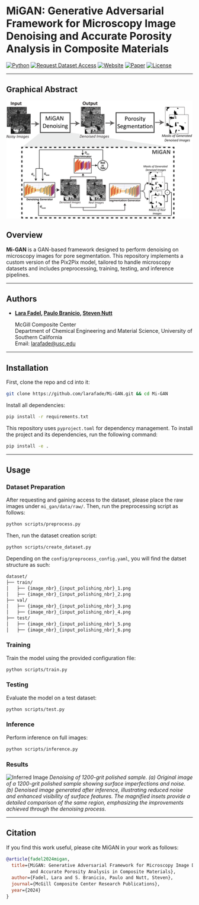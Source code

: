 # MiGAN: Generative Adversarial Framework for Microscopy Image Denoising and Accurate Porosity Analysis in Composite Materials
[![Python](https://img.shields.io/badge/python-3.10-blue?style=for-the-badge)](https://docs.python.org/3/whatsnew/3.10.html)
[![Request Dataset Access](https://img.shields.io/badge/Request%20Access-Google%20Form-blue?style=for-the-badge&logo=google)](https://docs.google.com/forms/d/e/1FAIpQLSf3Y4luJThtKg9nrqwB6-Y6HkDNFbBSVRGZYij5MmZtWu8tsg/viewform)
[![Website](https://img.shields.io/badge/Website-Visit%20Our%20Site-green?style=for-the-badge&logo=google-chrome)]()
[![Paper](https://img.shields.io/badge/Paper-Coming%20Soon-orange?style=for-the-badge)]()
[![License](https://img.shields.io/badge/license-MIT-yellow?style=for-the-badge)](https://opensource.org/license/mit)

---
## Graphical Abstract
![Graphical Abstract](assets/graphical_abstract_white.png)

## Overview
**Mi-GAN** is a GAN-based framework designed to perform denoising on microscopy images for pore segmentation. This repository implements a custom version of the Pix2Pix model, tailored to handle microscopy datasets and includes preprocessing, training, testing, and inference pipelines. 

---

## Authors
- **[Lara Fadel](https://composites.usc.edu/lara-fadel/), [Paulo Branicio](https://viterbi.usc.edu/directory/faculty/Branicio/Paulo), [Steven Nutt](https://viterbi.usc.edu/directory/faculty/Nutt/Steven)**
 
  McGill Composite Center  
  Department of Chemical Engineering and Material Science, University of Southern California  
  Email: [larafade@usc.edu](mailto:larafade@usc.edu)

---

## Installation

First, clone the repo and cd into it:
```bash
git clone https://github.com/larafade/Mi-GAN.git && cd Mi-GAN
```

Install all dependencies:
```bash
pip install -r requirements.txt
```
This repository uses `pyproject.toml` for dependency management. To install the project and its dependencies, run the following command:

```bash
pip install -e .
```

---

## Usage

### Dataset Preparation
After requesting and gaining access to the dataset, please place the raw images under `mi_gan/data/raw/`. Then, run the preprocessing script as follows:

```bash
python scripts/preprocess.py
```
Then, run the dataset creation script:
```bash
python scripts/create_dataset.py
```
Depending on the `config/preprocess_config.yaml`, you will find the datset structure as such:
```
dataset/
├── train/
│   ├── {image_nbr}_{input_polishing_nbr}_1.png
│   ├── {image_nbr}_{input_polishing_nbr}_2.png
├── val/
│   ├── {image_nbr}_{input_polishing_nbr}_3.png
│   ├── {image_nbr}_{input_polishing_nbr}_4.png
├── test/
│   ├── {image_nbr}_{input_polishing_nbr}_5.png
│   ├── {image_nbr}_{input_polishing_nbr}_6.png
```

### Training
Train the model using the provided configuration file:
```bash
python scripts/train.py 
```

### Testing
Evaluate the model on a test dataset:
```bash
python scripts/test.py 
```

### Inference
Perform inference on full images:
```bash
python scripts/inference.py
```
### Results

![Inferred Image](assets/120.png)
*Denoising of 1200-grit polished sample. (a) Original image of a 1200-grit polished sample showing surface imperfections and noise. (b) Denoised image generated after inference, illustrating reduced noise and enhanced visibility of surface features. The magnified insets provide a detailed comparison of the same region, emphasizing the improvements achieved through the denoising process.*

---
## Citation
If you find this work useful, please cite MiGAN in your work as follows:

```bibtex
@article{fadel2024migan,
  title={MiGAN: Generative Adversarial Framework for Microscopy Image Denoising 
         and Accurate Porosity Analysis in Composite Materials},
  author={Fadel, Lara and S. Branicio, Paulo and Nutt, Steven},
  journal={McGill Composite Center Research Publications},
  year={2024}
}


